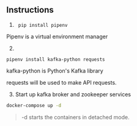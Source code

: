 ## Instructions
1. ```
    pip install pipenv   
   ```


Pipenv is a virtual environment manager

2.
```
pipenv install kafka-python requests
```
kafka-python is Python's Kafka library

requests will be used to make API requests.

3. Start up kafka broker and zookeeper services
```bash
docker-compose up -d
```
> -d starts the containers in detached mode.


